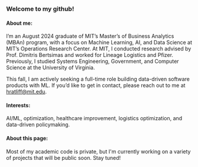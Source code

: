 ### Welcome to my github!

#### About me:
I’m an August 2024 graduate of MIT’s Master’s of Business Analytics (MBAn) program, with a focus on Machine Learning, AI, and Data Science at MIT’s Operations Research Center. At MIT, I conducted research advised by Prof. Dimitris Bertsimas and worked for Lineage Logistics and Pfizer. Previously, I studied Systems Engineering, Government, and Computer Science at the University of Virginia. 

This fall, I am actively seeking a full-time role building data-driven software products with ML. If you’d like to get in contact, please reach out to me at hratliff@mit.edu.

#### Interests:
AI/ML, optimization, healthcare improvement, logistics optimization, and data-driven policymaking.

#### About this page:
Most of my academic code is private, but I'm currently working on a variety of projects that will be public soon. Stay tuned!

<!--
**haydenratliff/haydenratliff** is a ✨ _special_ ✨ repository because its `README.md` (this file) appears on your GitHub profile.

Here are some ideas to get you started:

- 🔭 I’m currently working on ...
- 🌱 I’m currently learning ...
- 👯 I’m looking to collaborate on ...
- 🤔 I’m looking for help with ...
- 💬 Ask me about ...
- 📫 How to reach me: ...
- 😄 Pronouns: ...
- ⚡ Fun fact: ...
-->
